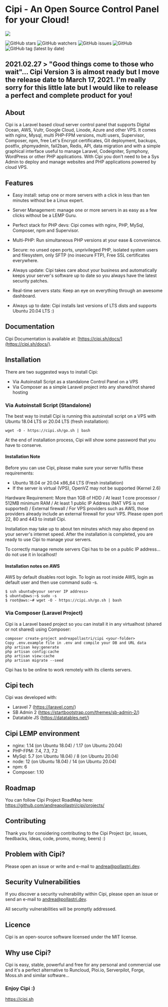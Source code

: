 # Cipi - An Open Source Control Panel for your Cloud!
![](http://cipi.sh/home/assets/images/home.gif)

![GitHub stars](https://img.shields.io/github/stars/andreapollastri/cipi?style=social)
![GitHub watchers](https://img.shields.io/github/watchers/andreapollastri/cipi?style=social)
![GitHub issues](https://img.shields.io/github/issues/andreapollastri/cipi)
![GitHub](https://img.shields.io/github/license/andreapollastri/cipi)
![GitHub tag (latest by date)](https://img.shields.io/github/v/tag/andreapollastri/cipi?label=version)

## 2021.02.27 > "Good things come to those who wait"... Cipi Version 3 is almost ready but I move the release date to March 17, 2021. I'm really sorry for this little late but I would like to release a perfect and complete product for you!

## About
Cipi is a Laravel based cloud server control panel that supports Digital Ocean, AWS, Vultr, Google Cloud, Linode, Azure and other VPS. It comes with nginx, Mysql, multi PHP-FPM versions, multi users, Supervisor, Composer, npm, free Let's Encrypt certificates, Git deployment, backups, postfix, phpmyadmin, fail2ban, Redis, API, data migration and with a simple graphical interface useful to manage Laravel, Codeigniter, Symphony, WordPress or other PHP applications. With Cipi you don’t need to be a Sys Admin to deploy and manage websites and PHP applications powered by cloud VPS.

## Features
- Easy install: setup one or more servers with a click in less than ten minutes without be a Linux expert.

- Server Management: manage one or more servers in as easy as a few clicks without be a LEMP Guru.

- Perfect stack for PHP devs: Cipi comes with nginx, PHP, MySql, Composer, npm and Supervisor.

- Multi-PHP: Run simultaneous PHP versions at your ease & convenience.

- Secure: no unsed open ports, unprivileged PHP, isolated system users and filesystem, only SFTP (no insecure FTP), Free SSL certificates everywhere.

- Always update: Cipi takes care about your business and automatically keeps your server's software up to date so you always have the latest security patches.

- Real-time servers stats: Keep an eye on everything through an awesome dashboard.

- Always up to date: Cipi installs last versions of LTS dists and supports Ubuntu 20.04 LTS :)

## Documentation
Cipi Documentation is available at: [https://cipi.sh/docs/](https://cipi.sh/docs/).

## Installation
There are two suggested ways to install Cipi:
- Via Autoinstall Script as a standalone Control Panel on a VPS
- Via Composer as a simple Laravel project into any shared/not shared hosting

### Via Autoinstall Script (Standalone)
The best way to install Cipi is running this autoinstall script on a VPS with Ubuntu 18.04 LTS or 20.04 LTS (fresh installation):
```
wget -O - https://cipi.sh/go.sh | bash
```
At the end of installation process, Cipi will show some password that you have to conserve.


#### Installation Note
Before you can use Cipi, please make sure your server fulfils these requirements:

- Ubuntu 18.04 or 20.04 x86_64 LTS (Fresh installation)
- If the server is virtual (VPS), OpenVZ may not be supported (Kernel 2.6)

Hardware Requirement: More than 1GB of HDD / At least 1 core processor / 512MB minimum RAM / At least 1 public IP Address (NAT VPS is not supported) / External firewall / For VPS providers such as AWS, those providers already include an external firewall for your VPS. Please open port 22, 80 and 443 to install Cipi.

Installation may take up to about ten minutes which may also depend on your server's internet speed. After the installation is completed, you are ready to use Cipi to manage your servers.

To correctly manage remote servers Cipi has to be on a public IP address... do not use it in localhost!

#### Installation notes on AWS
AWS by default disables root login. To login as root inside AWS, login as default user and then use command sudo -s.

```
$ ssh ubuntu@<your server IP address>
$ ubuntu@aws:~$ sudo -s
$ root@aws:~# wget -O - https://cipi.sh/go.sh | bash
```

### Via Composer (Laravel Project)
Cipi is a Laravel based project so you can install it in any virtualhost (shared or not shared) using Composer:
```
composer create-project andreapollastri/cipi <your-folder>
Copy .env.example file in .env and compile your DB and URL data
php artisan key:generate
php artisan config:cache
php artisan view:cache
php artisan migrate --seed
```
Cipi has to be online to work remotely with its clients servers.


## Cipi tech
Cipi was developed with:
- Laravel 7 (https://laravel.com/)
- SB Admin 2 (https://startbootstrap.com/themes/sb-admin-2/)
- Datatable JS (https://datatables.net/)

## Cipi LEMP environment
- nginx: 1.14 (on Ubuntu 18.04) / 1.17 (on Ubuntu 20.04)
- PHP-FPM: 7.4, 7.3, 7.2
- MySql: 5.7 (on Ubuntu 18.04) / 8 (on Ubuntu 20.04)
- node: 12 (on Ubuntu 18.04) / 14 (on Ubuntu 20.04)
- npm: 6
- Composer: 1.10

## Roadmap
You can follow Cipi Project RoadMap here: https://github.com/andreapollastri/cipi/projects/

## Contributing
Thank you for considering contributing to the Cipi Project (pr, issues, feedbacks, ideas, code, promo, money, beers) :)

## Problem with Cipi?
Please open an issue or write and e-mail to andrea@pollastri.dev.

## Security Vulnerabilities
If you discover a security vulnerability within Cipi, please open an issue or send an e-mail to andrea@pollastri.dev.

All security vulnerabilities will be promptly addressed.

## Licence
Cipi is an open-source software licensed under the MIT license.

## Why use Cipi?
Cipi is easy, stable, powerful and free for any personal and commercial use and it's a perfect alternative to Runcloud, Ploi.io, Serverpilot, Forge, Moss.sh and similar software...

### Enjoy Cipi :)
https://cipi.sh

